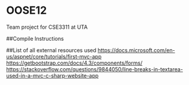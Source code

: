 # OOSE12
Team project for CSE3311 at UTA

##Compile Instructions

##List of all external resources used
https://docs.microsoft.com/en-us/aspnet/core/tutorials/first-mvc-app
https://getbootstrap.com/docs/4.3/components/forms/
https://stackoverflow.com/questions/9844050/line-breaks-in-textarea-used-in-a-mvc-c-sharp-website-app